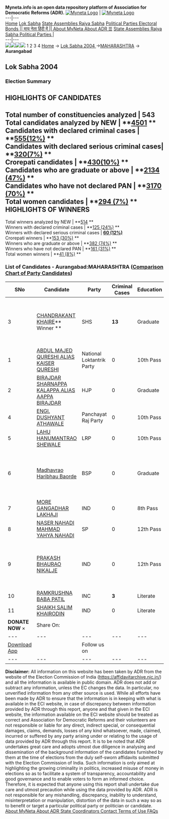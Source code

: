 **Myneta.info is an open data repository platform of Association for Democratic Reforms (ADR).**
[![Myneta Logo](https://www.myneta.info/lib/img/myneta-logo.png)](https://www.myneta.info/) | [![Myneta Logo](https://www.myneta.info/lib/img/adr-logo.png)](https://adrindia.org)  
---|---  
[Home](https://www.myneta.info/) [Lok Sabha](https://www.myneta.info/#ls "Lok Sabha") [ State Assemblies ](https://www.myneta.info/#sa "State Assemblies") [Rajya Sabha](https://www.myneta.info/#rs "Rajya Sabha") [Political Parties ](https://www.myneta.info/party "Political Parties") [ Electoral Bonds ](https://www.myneta.info/electoral_bonds "Electoral Bonds") [ || माय नेता हिंदी में || ](https://translate.google.co.in/translate?prev=hp&hl=en&js=y&u=www.myneta.info&sl=en&tl=hi&history_state0=) [ About MyNeta ](https://adrindia.org/content/about-myneta) [ About ADR ](https://adrindia.org/about-adr/who-we-are) [☰](javascript:void\(0\))
[ State Assemblies ](https://www.myneta.info/#sa "State Assemblies") [ Rajya Sabha ](https://www.myneta.info/#rs "Rajya Sabha") [ Political Parties ](https://www.myneta.info/party "Political Parties")
|   
---|---  
![](https://www.myneta.info/lib/img/banner/banner-1.png)![](https://www.myneta.info/lib/img/banner/banner-2.png)![](https://www.myneta.info/lib/img/banner/banner-3.png)![](https://www.myneta.info/lib/img/banner/banner-4.png)
1  2  3  4 
[Home](https://www.myneta.info/) → [Lok Sabha 2004 ](https://www.myneta.info/loksabha2004/)→[MAHARASHTRA](https://www.myneta.info/loksabha2004/index.php?action=show_constituencies&state_id=13) → **Aurangabad**
### 
## Lok Sabha 2004 
###  Election Summary 
HIGHLIGHTS OF CANDIDATES  
---  
Total number of constituencies analyzed |  543   
Total candidates analyzed by NEW | **[4501](https://www.myneta.info/loksabha2004/index.php?action=summary&subAction=candidates_analyzed&sort=candidate#summary) **  
Candidates with declared criminal cases | **[555(12%)](https://www.myneta.info/loksabha2004/index.php?action=summary&subAction=crime&sort=candidate#summary) **  
Candidates with declared serious criminal cases| **[320(7%)](https://www.myneta.info/loksabha2004/index.php?action=summary&subAction=serious_crime&sort=candidate#summary) **  
Crorepati candidates | **[430(10%)](https://www.myneta.info/loksabha2004/index.php?action=summary&subAction=crorepati&sort=candidate#summary) **  
Candidates who are graduate or above | **[2134 (47%)](https://www.myneta.info/loksabha2004/index.php?action=summary&subAction=education&sort=candidate#summary) **  
Candidates who have not declared PAN | **[3170 (70%)](https://www.myneta.info/loksabha2004/index.php?action=summary&subAction=without_pan&sort=candidate#summary) **  
Total women candidates | **[294 (7%)](https://www.myneta.info/loksabha2004/index.php?action=summary&subAction=women_candidate&sort=candidate#summary) **  
HIGHLIGHTS OF WINNERS  
---  
Total winners analyzed by NEW | **[514](https://www.myneta.info/loksabha2004/index.php?action=summary&subAction=winner_analyzed&sort=candidate#summary) **  
Winners with declared criminal cases | **[125 (24%)](https://www.myneta.info/loksabha2004/index.php?action=summary&subAction=winner_crime&sort=candidate#summary) **  
Winners with declared serious criminal cases | **[60 (12%)](https://www.myneta.info/loksabha2004/index.php?action=summary&subAction=winner_serious_crime&sort=candidate#summary)**  
Crorepati winners | **[153 (30%)](https://www.myneta.info/loksabha2004/index.php?action=summary&subAction=winner_crorepati&sort=candidate#summary) **  
Winners who are graduate or above | **[382 (74%)](https://www.myneta.info/loksabha2004/index.php?action=summary&subAction=winner_education&sort=candidate#summary) **  
Winners who have not declared PAN | **[161 (31%)](https://www.myneta.info/loksabha2004/index.php?action=summary&subAction=winner_without_pan&sort=candidate#summary) **  
Total women winners | **[41 (8%)](https://www.myneta.info/loksabha2004/index.php?action=summary&subAction=winner_women&sort=candidate#summary) **  
### List of Candidates - Aurangabad:MAHARASHTRA ([Comparison Chart of Party Candidates](https://www.myneta.info/loksabha2004/comparisonchart.php?constituency_id=286))
SNo | Candidate| Party| Criminal Cases| Education| Age| Total Assets| Liabilities  
---|---|---|---|---|---|---|---  
3  | [CHANDRAKANT KHAIRE](https://www.myneta.info/loksabha2004/candidate.php?candidate_id=2312)** Winner ** | SHS | **13** | Graduate| 52 | ![](https://myneta.info/image_v2.php?myneta_folder=loksabha2004&candidate_id=2312&col=ta) | ![](https://myneta.info/image_v2.php?myneta_folder=loksabha2004&candidate_id=2312&col=lia)  
1  | [ABDUL MAJED QURESHI ALIAS KAISER QURESHI](https://www.myneta.info/loksabha2004/candidate.php?candidate_id=2317) | National Loktantrik Party | 0 | 10th Pass| 37 | Rs 80,000 ~ 80 Thou+ | Rs 0 ~   
2  | [BIRAJDAR SHARNAPPA KALAPPA ALIAS AAPPA BIRAJDAR](https://www.myneta.info/loksabha2004/candidate.php?candidate_id=2321) | HJP | 0 | Graduate| 51 | Rs 4,80,500 ~ 4 Lacs+ | Rs 1,95,200 ~ 1 Lacs+  
4  | [ENGI. DUSHYANT ATHAWALE](https://www.myneta.info/loksabha2004/candidate.php?candidate_id=2322) | Panchayat Raj Party | 0 | 10th Pass| 39 | Rs 11,22,637 ~ 11 Lacs+ | Rs 0 ~   
5  | [LAHU HANUMANTRAO SHEWALE](https://www.myneta.info/loksabha2004/candidate.php?candidate_id=2318) | LRP | 0 | 10th Pass| 38 | Rs 8,62,250 ~ 8 Lacs+ | Rs 0 ~   
6  | [Madhavrao Haribhau Baorde](https://www.myneta.info/loksabha2004/candidate.php?candidate_id=2314) | BSP | 0 | Graduate| 52 | ![](https://myneta.info/image_v2.php?myneta_folder=loksabha2004&candidate_id=2314&col=ta) | ![](https://myneta.info/image_v2.php?myneta_folder=loksabha2004&candidate_id=2314&col=lia)  
7  | [MORE GANGADHAR LAKHAJI](https://www.myneta.info/loksabha2004/candidate.php?candidate_id=2320) | IND | 0 | 8th Pass| 52 | Nil | Rs 0 ~   
8  | [NASER NAHADI MAHMAD YAHYA NAHADI](https://www.myneta.info/loksabha2004/candidate.php?candidate_id=2316) | SP | 0 | 12th Pass| 28 | Rs 19,800 ~ 19 Thou+ | Rs 0 ~   
9  | [PRAKASH BHAURAO NIKALJE](https://www.myneta.info/loksabha2004/candidate.php?candidate_id=2319) | IND | 0 | 12th Pass| 43 | ![](https://myneta.info/image_v2.php?myneta_folder=loksabha2004&candidate_id=2319&col=ta) | ![](https://myneta.info/image_v2.php?myneta_folder=loksabha2004&candidate_id=2319&col=lia)  
10  | [RAMKRUSHNA BABA PATIL](https://www.myneta.info/loksabha2004/candidate.php?candidate_id=2313) | INC | **3** | Literate| 65 | Rs 80,69,316 ~ 80 Lacs+ | Rs 29,900 ~ 29 Thou+  
11  | [SHAIKH SALIM KHAIRODIN](https://www.myneta.info/loksabha2004/candidate.php?candidate_id=2315) | IND | 0 | Literate| 48 | Rs 50,000 ~ 50 Thou+ | Rs 0 ~   
|  **DONATE NOW** × |  Share On:  | [](https://api.whatsapp.com/send?text=https%3A%2F%2Fmyneta.info%2Fpunjab2022%2Findex.php%3Faction%3Dshow_constituencies%26state_id%3D19) | [](https://www.facebook.com/sharer/sharer.php?u=https%3A%2F%2Fmyneta.info%2Fpunjab2022%2Findex.php%3Faction%3Dshow_constituencies%26state_id%3D19) | [](https://twitter.com/share?url=https%3A%2F%2Fmyneta.info%2Fpunjab2022%2Findex.php%3Faction%3Dshow_constituencies%26state_id%3D19)  
---|---|---|---|---  
| [ Download App ](https://play.google.com/store/apps/details?id=com.webrosoft.myneta1&pcampaignid=pcampaignidMKT-Other-global-all-co-prtnr-py-PartBadge-Mar2515-1) | [](https://play.google.com/store/apps/details?id=com.webrosoft.myneta1&pcampaignid=pcampaignidMKT-Other-global-all-co-prtnr-py-PartBadge-Mar2515-1) |  Follow us on  | [](https://www.facebook.com/adrindia.org/) | [](https://twitter.com/adrspeaks) | [](https://groups.google.com/g/national-election-watch?hl=en&pli=1) | [](https://www.instagram.com/adrspeaks/) | [](https://www.youtube.com/user/adrspeaks) | [](https://sharechat.com/profile/adrspeaks)  
---|---|---|---|---|---|---|---|---  
**Disclaimer:** All information on this website has been taken by ADR from the website of the Election Commission of India (https://affidavitarchive.nic.in/) and all the information is available in public domain. ADR does not add or subtract any information, unless the EC changes the data. In particular, no unverified information from any other source is used. While all efforts have been made by ADR to ensure that the information is in keeping with what is available in the ECI website, in case of discrepancy between information provided by ADR through this report, anyone and that given in the ECI website, the information available on the ECI website should be treated as correct and Association for Democratic Reforms and their volunteers are not responsible or liable for any direct, indirect special, or consequential damages, claims, demands, losses of any kind whatsoever, made, claimed, incurred or suffered by any party arising under or relating to the usage of data provided by ADR through this report. It is to be noted that ADR undertakes great care and adopts utmost due diligence in analysing and dissemination of the background information of the candidates furnished by them at the time of elections from the duly self-sworn affidavits submitted with the Election Commission of India. Such information is only aimed at highlighting the growing criminality in politics, increased misuse of money in elections so as to facilitate a system of transparency, accountability and good governance and to enable voters to form an informed choice. Therefore, it is expected that anyone using this report shall undertake due care and utmost precaution while using the data provided by ADR. ADR is not responsible for any mishandling, discrepancy, inability to understand, misinterpretation or manipulation, distortion of the data in such a way so as to benefit or target a particular political party or politician or candidate. 
[ About MyNeta ](https://adrindia.org/content/about-myneta) [ About ADR ](https://adrindia.org/about-adr/who-we-are) [ State Coordinators ](https://adrindia.org/about-adr/state-coordinators) [ Contact ](https://adrindia.org/contact-us) [ Terms of Use ](https://adrindia.org/content/adr-terms-use) [ FAQs ](https://adrindia.org/content/faqs)
